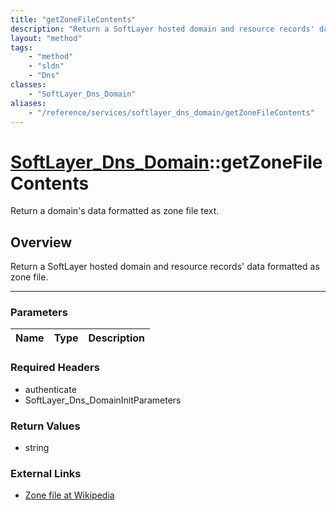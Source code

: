 ```yaml
---
title: "getZoneFileContents"
description: "Return a SoftLayer hosted domain and resource records' data formatted as zone file."
layout: "method"
tags:
    - "method"
    - "sldn"
    - "Dns"
classes:
    - "SoftLayer_Dns_Domain"
aliases:
    - "/reference/services/softlayer_dns_domain/getZoneFileContents"
---
```

# [SoftLayer_Dns_Domain](/reference/services/SoftLayer_Dns_Domain)::getZoneFileContents

Return a domain's data formatted as zone file text.


## Overview 
Return a SoftLayer hosted domain and resource records' data formatted as zone file. 

-----

### Parameters 
|Name | Type | Description |
| --- | --- | --- |


### Required Headers
* authenticate
* SoftLayer_Dns_DomainInitParameters


### Return Values
* string

### External Links


* [Zone file at Wikipedia](http://en.wikipedia.org/wiki/Zone_file)





